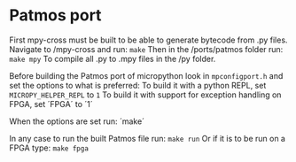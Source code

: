 Patmos port
=
First mpy-cross must be built to be able to generate bytecode from .py files. Navigate to /mpy-cross and run:
`make`
Then in the /ports/patmos folder run:
`make mpy`
To compile all .py to .mpy files in the /py folder.

Before building the Patmos port of micropython look in `mpconfigport.h` and set the options to what is preferred:
To build it with a python REPL, set `MICROPY_HELPER_REPL` to `1`
To build it with support for exception handling on FPGA, set ´FPGA´ to ´1´

When the options are set run:
´make´

In any case to run the built Patmos file run:
`make run`
Or if it is to be run on a FPGA type:
`make fpga`
